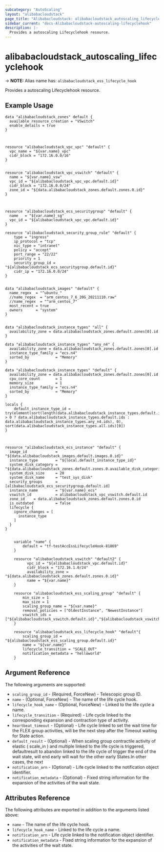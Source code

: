```yaml
---
subcategory: "AutoScaling"
layout: "alibabacloudstack"
page_title: "Alibabacloudstack: alibabacloudstack_autoscaling_lifecyclehook"
sidebar_current: "docs-Alibabacloudstack-autoscaling-lifecyclehook"
description: |-
  Provides a autoscaling Lifecyclehook resource.
---
```


# alibabacloudstack_autoscaling_lifecyclehook
-> **NOTE:** Alias name has: `alibabacloudstack_ess_lifecycle_hook`

Provides a autoscaling Lifecyclehook resource.

## Example Usage
```
data "alibabacloudstack_zones" default {
  available_resource_creation = "VSwitch"
  enable_details = true
}



resource "alibabacloudstack_vpc_vpc" "default" {
  vpc_name = "${var.name}_vpc"
  cidr_block = "172.16.0.0/16"
}


resource "alibabacloudstack_vpc_vswitch" "default" {
  name = "${var.name}_vsw"
  vpc_id = "${alibabacloudstack_vpc_vpc.default.id}"
  cidr_block = "172.16.0.0/24"
  zone_id = "${data.alibabacloudstack_zones.default.zones.0.id}"
}



resource "alibabacloudstack_ecs_securitygroup" "default" {
  name   = "${var.name}_sg"
  vpc_id = "${alibabacloudstack_vpc_vpc.default.id}"
}

resource "alibabacloudstack_security_group_rule" "default" {
  	type = "ingress"
  	ip_protocol = "tcp"
  	nic_type = "intranet"
  	policy = "accept"
  	port_range = "22/22"
  	priority = 1
  	security_group_id = "${alibabacloudstack_ecs_securitygroup.default.id}"
  	cidr_ip = "172.16.0.0/24"
}


data "alibabacloudstack_images" "default" {
  name_regex  = "^ubuntu_"
  //name_regex  = "arm_centos_7_6_20G_20211110.raw"
  //name_regex  = "^arm_centos_7"
  most_recent = true
  owners      = "system"
}


data "alibabacloudstack_instance_types" "all" {
  availability_zone = data.alibabacloudstack_zones.default.zones[0].id
}

data "alibabacloudstack_instance_types" "any_n4" {
  availability_zone = data.alibabacloudstack_zones.default.zones[0].id
  instance_type_family = "ecs.n4"
  sorted_by            = "Memory"
}

data "alibabacloudstack_instance_types" "default" {
  availability_zone = data.alibabacloudstack_zones.default.zones[0].id
  cpu_core_count       = 1
  memory_size          = 1
  instance_type_family = "ecs.n4"
  sorted_by            = "Memory"
}

locals {
	default_instance_type_id = try(element(sort(length(data.alibabacloudstack_instance_types.default.instance_types) > 0 ? data.alibabacloudstack_instance_types.default.ids : data.alibabacloudstack_instance_types.any_n4.ids), 0), sort(data.alibabacloudstack_instance_types.all.ids)[0])
}


 
resource "alibabacloudstack_ecs_instance" "default" {
  image_id             = "${data.alibabacloudstack_images.default.images.0.id}"
  instance_type        = "${local.default_instance_type_id}"
  system_disk_category = "${data.alibabacloudstack_zones.default.zones.0.available_disk_categories.0}"
  system_disk_size     = 20
  system_disk_name     = "test_sys_disk"
  security_groups      = [alibabacloudstack_ecs_securitygroup.default.id]
  instance_name        = "${var.name}_ecs"
  vswitch_id           = alibabacloudstack_vpc_vswitch.default.id
  zone_id    = data.alibabacloudstack_zones.default.zones.0.id
  is_outdated          = false
  lifecycle {
    ignore_changes = [
      instance_type
    ]
  }
}


	variable "name" {
		default = "tf-testAccEssLifecycleHook-81869"
	}
	
	resource "alibabacloudstack_vswitch" "default2" {
		  vpc_id = "${alibabacloudstack_vpc.default.id}"
		  cidr_block = "172.16.1.0/24"
		  availability_zone = "${data.alibabacloudstack_zones.default.zones.0.id}"
		  name = "${var.name}"
	}
	
	resource "alibabacloudstack_ess_scaling_group" "default" {
		min_size = 1
		max_size = 1
		scaling_group_name = "${var.name}"
		removal_policies = ["OldestInstance", "NewestInstance"]
		vswitch_ids = ["${alibabacloudstack_vswitch.default.id}","${alibabacloudstack_vswitch.default2.id}"]
	}
	
	resource "alibabacloudstack_ess_lifecycle_hook" "default"{
		scaling_group_id = "${alibabacloudstack_ess_scaling_group.default.id}"
		name = "${var.name}"
		lifecycle_transition = "SCALE_OUT"
		notification_metadata = "helloworld"
	}
```

## Argument Reference

The following arguments are supported:
  * `scaling_group_id` - (Required, ForceNew) - Telescopic group ID.
  * `name` - (Optional, ForceNew) - The name of the life cycle hook.
  * `lifecycle_hook_name` - (Optional, ForceNew) - Linked to the life cycle a name.
  * `lifecycle_transition` - (Required) - Life cycle linked to the corresponding expansion and contraction type of activity.
  * `heartbeat_timeout` - (Optional) - Life cycle linked to set the wait time for the FLEX group activities, will be the next step after the Timeout waiting for State action.
  * `default_result` - (Optional) - When scaling group contractile activity of elastic ( scale_in ) and multiple linked to the life cycle is triggered, defaultresult to abandon linked to the life cycle of trigger the end of the wait state, will end early will wait for the other early States.In other cases, the next
  * `notification_arn` - (Optional) - Life cycle linked to the notification object identifier.
  * `notification_metadata` - (Optional) - Fixed string information for the expansion of the activities of the wait state.

## Attributes Reference

The following attributes are exported in addition to the arguments listed above:
  * `name` - The name of the life cycle hook.
  * `lifecycle_hook_name` - Linked to the life cycle a name.
  * `notification_arn` - Life cycle linked to the notification object identifier.
  * `notification_metadata` - Fixed string information for the expansion of the activities of the wait state.
